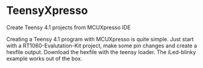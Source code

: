 # TeensyXpresso
Create Teensy 4.1 projects from MCUXpresso IDE

Creating a Teensy 4.1 program with MCUXpresso is quite simple. Just start with a RT1060-Evalutation-Kit project, make some pin changes and create a hexfile output. Download the hexfile with the teensy loader. The iLed-blinky example works out of the box.
